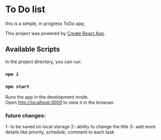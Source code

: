 # To Do list

this is a simple, in progress ToDo app,

This project was powered by [Create React App](https://github.com/facebook/create-react-app).

## Available Scripts

In the project directory, you can run:

### `npm i`

### `npm start`

Runs the app in the development mode.\
Open [http://localhost:3000](http://localhost:3000) to view it in the browser.

### future changes:

1- to be saved on local storage
2- ability to change the title
3- add more details like priority, schedule, comment to each task
